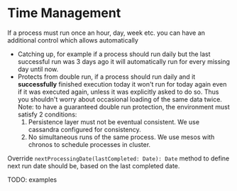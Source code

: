# Time Management

If a process must run once an hour, day, week etc. you can have an additional control which allows automatically

* Catching up, for example if a process should run daily but the last successful run was 3 days ago it will automatically
run for every missing day until now.
* Protects from double run, if a process should run daily and it **successfully** finished execution today it won't run for today
again even if it was executed again, unless it was explicitly asked to do so.
Thus you shouldn't worry about occasional loading of the same data twice.
Note: to have a guaranteed double run protection, the environment must satisfy 2 conditions:
    1. Persistence layer must not be eventual consistent. We use cassandra configured for consistency.
    1. No simultaneous runs of the same process. We use mesos with chronos to schedule processes in cluster.

Override `nextProcessingDate(lastCompleted: Date): Date` method to define next run date should be, based on the last completed date.

TODO: examples
